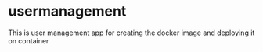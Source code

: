 # usermanagement
This is user management app for creating the docker image and deploying it on container
